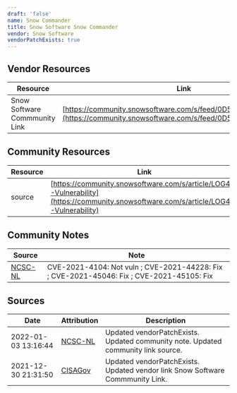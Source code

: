```yaml
---
draft: 'false'
name: Snow Commander
title: Snow Software Snow Commander
vendor: Snow Software
vendorPatchExists: true
---
```


## Vendor Resources
| Resource | Link |
| --- | --- |
| Snow Software Commmunity Link | [https://community.snowsoftware.com/s/feed/0D5690000B4U6hUCQS](https://community.snowsoftware.com/s/feed/0D5690000B4U6hUCQS) |

## Community Resources
| Resource | Link |
| --- | --- |
| source | [https://community.snowsoftware.com/s/article/LOG4J-Vulnerability](https://community.snowsoftware.com/s/article/LOG4J-Vulnerability) |

## Community Notes
| Source | Note |
| --- | --- |
| [NCSC-NL](https://github.com/NCSC-NL/log4shell/blob/main/software/README.md) | CVE-2021-4104: Not vuln ; CVE-2021-44228: Fix ; CVE-2021-45046: Fix ; CVE-2021-45105: Fix </ul> |

## Sources
| Date | Attribution | Description |
| --- | --- | --- |
| 2022-01-03 13:16:44 | [NCSC-NL](https://github.com/NCSC-NL/log4shell/blob/main/software/README.md) | Updated vendorPatchExists. Updated community note. Updated community link source.  |
| 2021-12-30 21:31:50 | [CISAGov](https://raw.githubusercontent.com/cisagov/log4j-affected-db/develop/README.md) | Updated vendorPatchExists. Updated vendor link Snow Software Commmunity Link.  |
